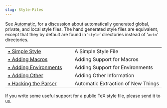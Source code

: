 ```yaml
---
slug: Style-Files
---
```


See [Automatic](Automatic), for a discussion about automatically generated global, private, and local style files. The hand generated style files are equivalent, except that they by default are found in ‘`style`’ directories instead of ‘`auto`’ directories.

|                                              |    |                                    |
| :------------------------------------------- | -- | :--------------------------------- |
| [• Simple Style](Simple-Style)               |    | A Simple Style File                |
| [• Adding Macros](Adding-Macros)             |    | Adding Support for Macros          |
| [• Adding Environments](Adding-Environments) |    | Adding Support for Environments    |
| [• Adding Other](Adding-Other)               |    | Adding Other Information           |
| [• Hacking the Parser](Hacking-the-Parser)   |    | Automatic Extraction of New Things |

If you write some useful support for a public TeX style file, please send it to us.
